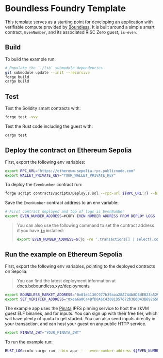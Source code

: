# Boundless Foundry Template

This template serves as a starting point for developing an application with verifiable compute provided by [Boundless][boundless-homepage].
It is built around a simple smart contract, `EvenNumber`, and its associated RISC Zero guest, `is-even`.

## Build

To build the example run:

```bash
# Populate the `./lib` submodule dependencies
git submodule update --init --recursive
forge build
cargo build
```

## Test

Test the Solidity smart contracts with:

```bash
forge test -vvv
```

Test the Rust code including the guest with:

```bash
cargo test
```

## Deploy the contract on Ethereum Sepolia

First, export the following env variables:

```bash
export RPC_URL="https://ethereum-sepolia-rpc.publicnode.com"
export WALLET_PRIVATE_KEY="YOUR_WALLET_PRIVATE_KEY"
```

To deploy the `EvenNumber` contract run:

```bash
forge script contracts/scripts/Deploy.s.sol --rpc-url ${RPC_URL:?} --broadcast -vv
```

Save the `EvenNumber` contract address to an env variable:

<!-- TODO: Update me -->
```bash
# First contract deployed and top of logs is EvenNumber
export EVEN_NUMBER_ADDRESS=#COPY EVEN NUMBER ADDRESS FROM DEPLOY LOGS
```

> You can also use the following command to set the contract address if you have [`jq`][jq] installed:
>
> ```bash
> export EVEN_NUMBER_ADDRESS=$(jq -re '.transactions[] | select(.contractName == "EvenNumber") | .contractAddress' ./broadcast/Deploy.s.sol/11155111/run-latest.json)
> ```

## Run the example on Ethereum Sepolia

First, export the following env variables, pointing to the deployed contracts on Sepolia:

> You can find the latest deployment information at [docs.beboundless.xyz/deployments](https://docs.beboundless.xyz/deployments)

```bash
export BOUNDLESS_MARKET_ADDRESS="0x01e4130C977b39aaa28A744b8D3dEB23a5297654"
export SET_VERIFIER_ADDRESS="0xea6a0Ca4BfD0A6C43081D57672b3B6D43B69265F"
```

The example app uses the [Pinata](https://pinata.cloud/) IPFS pinning service to host the zkVM guest ELF binaries, and for inputs.
You can sign up with their free tier, which will have plenty of quota to get started.
You can also send inputs directly in your transaction, and can host your guest on any public HTTP service.

```bash
export PINATA_JWT="YOUR_PINATA_JWT"
```

To run the example run:

```bash
RUST_LOG=info cargo run --bin app -- --even-number-address ${EVEN_NUMBER_ADDRESS:?} --number 4
```

[jq]: https://jqlang.github.io/jq/
[boundless-homepage]: https://beboundless.xyz
